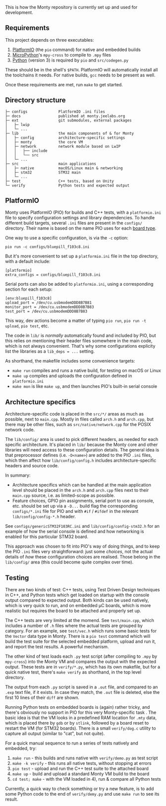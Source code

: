 This is how the Monty repository is currently set up and used for development.

## Requirements

This project depends on three executables:

1. [PlatformIO][PIO] (the `pio` command) for native and embedded builds
2. [MicroPython](https://micropython.org/)'s `mpy-cross` to compile to `.mpy`
   files
3. [Python](https://www.python.org/) (version 3) is required by `pio` and
   `src/codegen.py`

These should be in the shell's `$PATH`. PlatformIO will automatically install all  
the toolchains it needs. For native builds, `gcc` needs to be present as well.

Once these requirements are met, run `make` to get started.

[PIO]: https://docs.platformio.org/en/latest/core/installation.html

## Directory structure

```
├─ configs              PlatformIO .ini files
├─ docs                 published at monty.jeelabs.org
├─ ext                  git submodules, external packages
│   ├─ lwip
│   └─ ...
├─ lib                  the main components of & for Monty
│   ├─ config           architecture-specific settings
│   ├─ monty            the core VM
│   ├─ network          network module based on LwIP
│   │   ├── include
│   │   └── src
│   └─ ...
├─ src                  main applications
│   ├─ native           macOS/Linux main & networking
│   ├─ stm32            STM32 main
│   └─ ...
├─ test                 C++ tests, based on Unity
└─ verify               Python tests and expected output
```

## PlatformIO

Monty uses PlatformIO (PIO) for builds and C++ tests, with a `platformio.ini`
file to specify configuration settings and library dependencies. To handle
different build targets, several `.ini` files are present in the `configs/`
directory. Their name is based on the name PIO uses for each [board
type](https://platformio.org/boards).

One way to use a specific configuration, is via the `-c` option:

    pio run -c configs/bluepill_f103c8.ini

But it's more convenient to set up a `platformio.ini` file in the top directory,
with a default include:

    [platformio]
    extra_configs = configs/bluepill_f103c8.ini

Serial ports can also be added to `platformio.ini`, using a corresponding
section for each setup:

    [env:bluepill_f103c8]
    upload_port = /dev/cu.usbmodemDDD8B7B81
    monitor_port = /dev/cu.usbmodemDDD8B7B83
    test_port = /dev/cu.usbmodemDDD8B7B83

This way, dev actions become a matter of typing `pio run`, `pio run -t upload`,
`pio test`, etc.

The code in `lib/` is _normally_ automatically found and included by PIO, but
this relies on mentioning their header files somewhere in the main code, which
is not always convenient. That's why some configurations explicity list the
libraries as a `lib_deps = ...` setting.

As shorthand, the makefile includes some convenience targets:

* `make run` compiles and runs a native build, for testing on macOS or Linux
* `make up` compiles and uploads the configuration defined in `platformio.ini`
* `make mon` is like `make up`, and then launches PIO's built-in serial console

## Architecture specifics

Architecture-specific code is placed in the `src/*/` areas as much as possible,
next to `main.cpp`. Mostly in files called `arch.h` and `arch.cpp`, but there
may be other files, such as `src/native/network.cpp` for the POSIX network code.

The `lib/config/` area is used to pick different headers, as needed for each
specific architecture. It's placed in `lib/` because the Monty core and other
libraries will need access to these configuration details. The general idea is
that preprocessor defines (i.e. `-D<name>`) are added to the PIO `.ini` files,
which then affect how `lib/config/config.h` includes architecture-specific
headers and source code.

In summary:

* Architecture specifics which can be handled at the main application level
  should be placed in the `arch.h` and `arch.cpp` files next to their `main.cpp`
  source, i.e. as limited-scope as possible.
* Feature choices, GPIO pin assignments, serial port to use as console, etc.
  should be set up via a `-D...` build flag the corresponding `configs/*.ini`
  file for PIO and with `#if` / `#ifdef` in the relevant `lib/config/config-*.h`
  header.

See `configs/genericSTM32F103RC.ini` and `lib/config/config-stm32.h` for an
example of how the serial console is defined and how networking is enabled for
this particular STM32 board.

This approach was chosen to fit into PIO's way of doing things, and to keep the
PIO `.ini` files very straightforward: just some _choices_, not the actual
details of _how_ these configuration choices are realised. Those belong in the
`lib/config/` area (this could become quite complex over time).

## Testing

There are two kinds of test: C++ tests, using Test Driven Design techniques in
C++, and Python tests which get loaded on startup with the console output
compared to expected output. Both kinds can be used natively, which is very
quick to run, and on embedded µC boards, which is more realistic but requires
the board to be attached and properly set up.

The C++ tests are very limited at the momend. See `test/main.cpp`, which
includes a number of `.h` files where the actual tests are grouped by category.
For an example, see `test/vec.h` which runs some basic tests for the `Vector`
data type in Monty. There is a `pio test` command which will build the test
suite for the selected embedded platform, upload and run it, and report the test
results. A powerful mechanism.

The other kind of test loads each `.py` test script (after compiling to `.mpy`
by `mpy-cross`) into the Monty VM and compares the output with the expected
output.  These tests are in `verify/*.py`, which has its own makefile, but for a
quick native test, there's `make verify` as shorthand, in the top level
directory.

The output from each `.py` script is saved in a `.out` file, and compared to an
`.exp` text file, if it exists. In case they match, the `.out` file is deleted,
else the first 10 lines of their `diff` are shown.

Running Python tests on embedded boards is (again) rather tricky, and there's
obviously no support in PIO for this very Monty-specific task . The basic idea
is that the VM looks in a predefined RAM location for `.mty` data, which is
placed there by `gdb` or by `stlink`, followed by a board reset to restart the
VM (for STM32 boards). There is a small `verify/dog.c` utility to capture all
output (similar to "cat", but not quite).

For a quick manual sequence to run a series of tests natively and embedded, try:

1. `make run` - this builds and runs native with `verify/demo.py` as test script
2. `make -k verify` - this runs all native tests, without stopping at errors
3. `pio test` - upload and run the C++ test suite to the attached board
4. `make up` - build and upload a standard Monty VM build to the board
5. `cd test; make` - with the VM loaded in 4), run & compare all Python tests

Currently, a quick way to check something or try a new feature, is to add some
Python code to the end of `verify/demy.py` and use `make run` to see its result.
